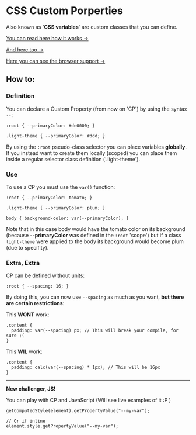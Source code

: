 # CSS Custom Porperties

Also known as '**CSS variables**' are custom classes that you can define.

[You can read here how it works ->](https://developer.mozilla.org/en-US/docs/Web/CSS/--*)

[And here too ->](https://developer.mozilla.org/en-US/docs/Web/CSS/Using_CSS_custom_properties)

[Here you can see the browser support ->](https://caniuse.com/#feat=css-variables)

## How to:

### **Definition**

You can declare a Custom Property (from now on 'CP') by using the syntax ```--```:

```
:root { --primaryColor: #de0000; }

.light-theme { --primaryColor: #ddd; }
```

By using the ```:root``` pseudo-class selector you can place variables **globally**. If you instead want to create them locally (scoped) you can place them inside a regular selector class definition ('.light-theme').

### **Use**

To use a CP you must use the ```var()``` function:

```
:root { --primaryColor: tomato; }

.light-theme { --primaryColor: plum; }

body { background-color: var(--primaryColor); }
```

Note that in this case body would have the tomato color on its background (because **--primaryColor** was defined in the ```:root``` 'scope') but if a class ```light-theme``` were applied to the body its background would become plum (due to specifity).

### **Extra, Extra**

CP can be defined without units:

```
:root { --spacing: 16; }
```

By doing this, you can now use ```--spacing``` as much as you want, **but there are certain restrictions**:

This **WONT** work:

```
.content {
  padding: var(--spacing) px; // This will break your compile, for sure ;(
}
```

This **WIL** work:
```
.content {
  padding: calc(var(--spacing) * 1px); // This will be 16px
}
```

---

**New challenger, JS!**

You can play with CP and JavaScript (Will see live examples of it :P )

```
getComputedStyle(element).getPropertyValue("--my-var");

// Or if inline
element.style.getPropertyValue("--my-var");
```

